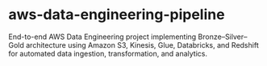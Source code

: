 # aws-data-engineering-pipeline
End-to-end AWS Data Engineering project implementing Bronze–Silver–Gold architecture using Amazon S3, Kinesis, Glue, Databricks, and Redshift for automated data ingestion, transformation, and analytics.
